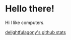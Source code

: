 # Hello there!

Hi I like computers.

[delightfulagony's github stats](https://github-readme-stats.vercel.app/api?username=delightfulagony&hide_border=true&show_icons=true&text_color=4C71F1&bg_color=0000https://github-readme-stats.vercel.app/api?username=delightfulagony&hide_border=true&show_icons=true&text_color=4C71F1&bg_color=0000)

<!--
**delightfulagony/delightfulagony** is a ✨ _special_ ✨ repository because its `README.md` (this file) appears on your GitHub profile.

Here are some ideas to get you started:

- 🔭 I’m currently working on ...
- 🌱 I’m currently learning ...
- 👯 I’m looking to collaborate on ...
- 🤔 I’m looking for help with ...
- 💬 Ask me about ...
- 📫 How to reach me: ...
- 😄 Pronouns: ...
- ⚡ Fun fact: ...
-->

